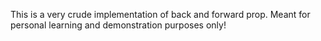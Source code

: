 This is a very crude implementation of back and forward prop.  Meant for personal learning and demonstration purposes only!
